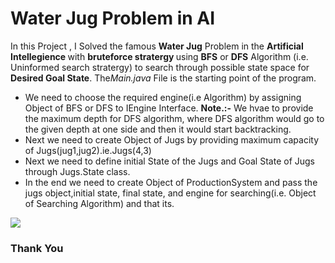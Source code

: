 <h1> Water Jug Problem  in AI</h1>

<p>In this Project , I Solved the famous <b>Water Jug</b> Problem in the <b> Artificial Intellegience </b> with <b> bruteforce stratergy </b>
using <b>BFS</b> or <b>DFS</b> Algorithm (i.e. Uninformed search stratergy) to search through possible state space for <b> Desired Goal State</b>.
  The<i>Main.java</i> File is the starting point of the program.
  
  <ul>
    <li>We need to choose the required engine(i.e Algorithm) by assigning Object of BFS or DFS to 
      IEngine Interface.
      <b>Note.:-</b> We hvae to provide the maximum depth for DFS algorithm, where DFS algorithm would go to the given depth at one side and then 
      it would start backtracking.
     </li>
    <li>Next we need to create Object of Jugs by providing maximum capacity of Jugs(jug1,jug2).ie.Jugs(4,3)</li>
    <li>Next we need to define initial State of the Jugs and Goal State of Jugs through Jugs.State class.</li>
    <li> In the end we need to create Object of ProductionSystem and pass the jugs object,initial state, final state, and engine for searching(i.e. Object      of Searching Algorithm) and that its.</li>
    </ul>
    <img src="https://www.vtupulse.com/wp-content/uploads/2022/01/image-29.png">
  </p>
  
  <h3>Thank You</H3>
      
